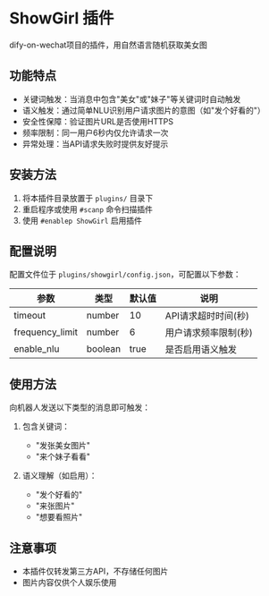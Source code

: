 # ShowGirl 插件
dify-on-wechat项目的插件，用自然语言随机获取美女图

## 功能特点

- 关键词触发：当消息中包含"美女"或"妹子"等关键词时自动触发
- 语义触发：通过简单NLU识别用户请求图片的意图（如"发个好看的"）
- 安全性保障：验证图片URL是否使用HTTPS
- 频率限制：同一用户6秒内仅允许请求一次
- 异常处理：当API请求失败时提供友好提示

## 安装方法

1. 将本插件目录放置于 `plugins/` 目录下
2. 重启程序或使用 `#scanp` 命令扫描插件
3. 使用 `#enablep ShowGirl` 启用插件

## 配置说明

配置文件位于 `plugins/showgirl/config.json`，可配置以下参数：

| 参数 | 类型 | 默认值 | 说明 |
| --- | --- | --- | --- |
| timeout | number | 10 | API请求超时时间(秒) |
| frequency_limit | number | 6 | 用户请求频率限制(秒) |
| enable_nlu | boolean | true | 是否启用语义触发 |

## 使用方法

向机器人发送以下类型的消息即可触发：

1. 包含关键词：
   - "发张美女图片"
   - "来个妹子看看"

2. 语义理解（如启用）：
   - "发个好看的"
   - "来张图片"
   - "想要看照片"

## 注意事项

- 本插件仅转发第三方API，不存储任何图片
- 图片内容仅供个人娱乐使用
